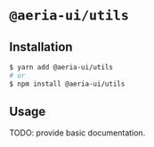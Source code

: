 # `@aeria-ui/utils`

## Installation

```sh
$ yarn add @aeria-ui/utils
# or
$ npm install @aeria-ui/utils
```

## Usage

TODO: provide basic documentation. 
